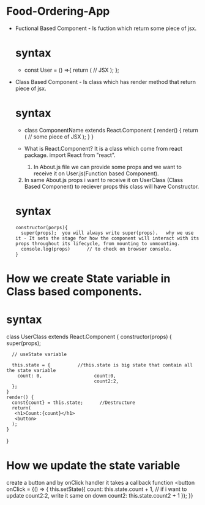 # Food-Ordering-App

- Fuctional Based Component - Is fuction which return some piece of jsx.
  # syntax 
   - const User = () =>{
    return (
        // JSX
    );
   };

- Class Based Component - Is class which has render method that return piece of jsx.
  # syntax 
   - class ComponentName extends React.Component {
    render() {
      return (
        // some piece of JSX 
      );
    }
   }
   - What is React.Component? It is a class which come from react package.
     import React from "react".

     1. In About.js file we can provide some props and we want to receive it on User.js(Function based Component). 
    
    2. In same About.js props i want to receive it on UserClass (Class Based Component) to reciever props this class will have Constructor.
    # syntax 
      constructor(porps){
        super(props);  you will always write super(props).   why we use it - It sets the stage for how the component will interact with its props throughout its lifecycle, from mounting to unmounting.       
        console.log(props)      // to check on browser console.
      }

# How we create State variable in Class based components.

  # syntax
   class UserClass extends React.Component {
    constructor(props) {
      super(props);

      // useState variable 
      
      this.state = {          //this.state is big state that contain all the state variable
        count: 0,                   count:0,
                                    count2:2,
      };                           
    }
    render() {
      const{count} = this.state;      //Destructure 
      return( 
       <h1>Count:{count}</h1>
       <button>
      );
    }
   }

 # How we update the state variable 
 create a button and by onClick handler it takes a callback function
 <button onClick = {() => {
    this.setState({
      count: this.state.count + 1,          // if i want to update count2:2, write it same on down
                                              count2: this.state.count2 + 1
    });
 }}
 >